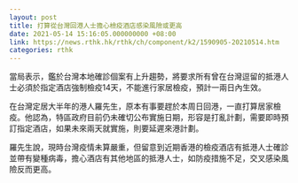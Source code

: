 ```yaml
---
layout: post
title: 打算從台灣回港人士擔心檢疫酒店感染風險或更高
date: 2021-05-14 15:16:05.000000000 +08:00
link: https://news.rthk.hk/rthk/ch/component/k2/1590905-20210514.htm
categories: rthk
---
```


當局表示，鑑於台灣本地確診個案有上升趨勢，將要求所有曾在台灣逗留的抵港人士必須於指定酒店強制檢疫14天，不能進行家居檢疫，預計一兩日內生效。

在台灣定居大半年的港人羅先生，原本有事要趕於本周日回港，一直打算居家檢疫。他認為，特區政府目前仍未確切公布實施日期，形容是打亂計劃，需要即時預訂指定酒店，如果未來兩天就實施，則要延遲來港計劃。

羅先生說，現時台灣疫情未算嚴重，但留意到近期香港的檢疫酒店有抵港人士確診並帶有變種病毒，擔心酒店有其他地區的抵港人士，如防疫措施不足，交叉感染風險反而更高。
